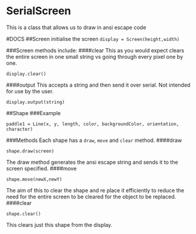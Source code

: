 # SerialScreen
This is a class that allows us to draw in ansi escape code

#DOCS
##Screen
initialise the screen
` display = Screen(height,width) `

###Screen methods include:
####clear
This as you would expect clears the entire screen in one small string vs going through every pixel one by one. 
```
display.clear()
```

####output
This accepts a string and then send it over serial. Not intended for use by the user.
```
display.output(string)
````

##Shape
###Example
```
paddle1 = Line(x, y, length, color, backgroundColor, orientation, character)
```
###Methods
Each shape has a `draw`, `move` and `clear` method.
####draw
```
shape.draw(screen)
```
The draw method generates the ansi escape string and sends it to the screen specified.
####move
```
shape.move(newX,newY)
```
The aim of this to clear the shape and re place it efficiently to reduce the need for the entire screen to be cleared for the object to be replaced.
####clear
```
shape.clear()
```
This clears just this shape from the display.



